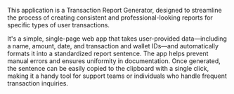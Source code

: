 This application is a Transaction Report Generator, designed to streamline the process of creating consistent and professional-looking reports for specific types of user transactions.

It's a simple, single-page web app that takes user-provided data—including a name, amount, date, and transaction and wallet IDs—and automatically formats it into a standardized report sentence. The app helps prevent manual errors and ensures uniformity in documentation. Once generated, the sentence can be easily copied to the clipboard with a single click, making it a handy tool for support teams or individuals who handle frequent transaction inquiries.
